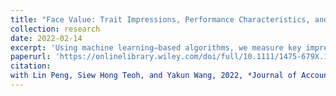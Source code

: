 ```yaml
---
title: "Face Value: Trait Impressions, Performance Characteristics, and Market Outcomes for Financial Analysts"
collection: research
date: 2022-02-14
excerpt: 'Using machine learning–based algorithms, we measure key impressions about sell-side analysts using their LinkedIn photos. We find that impressions of analysts’ trustworthiness (TRUST) and dominance (DOM) are positively associated with forecast accuracy, especially after recent in-person meetings between analysts and firm managers. High TRUST also enhances stock return sensitivity to forecast revisions, especially for stocks with high institutional ownership. In contrast, the impression of analysts’ attractiveness (ATTRACT) is only positively associated with accuracy for new analysts or when a firm has a new CEO or CFO. Furthermore, while high DOM helps male analysts’ chances of attaining All-Star status, it reduces female analysts’ accuracy and the likelihood of winning the All-Star award. In addition, the relation between TRUST and accuracy is modulated by the disclosure environment and is attenuated by Regulation Fair Disclosure. Our results suggest that face impressions influence analysts’ access to information and the perceived credibility of their reports.'
paperurl: 'https://onlinelibrary.wiley.com/doi/full/10.1111/1475-679X.12428'
citation: 
with Lin Peng, Siew Hong Teoh, and Yakun Wang, 2022, *Journal of Accounting Research* 60 (2): 653-705. 
---
```



